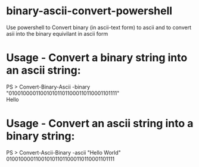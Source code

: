 # binary-ascii-convert-powershell
Use powershell to Convert binary (in ascii-text form) to ascii and to convert asii into the binary equivilant in ascii form


# Usage - Convert a binary string into an ascii string: </br>
PS > Convert-Binary-Ascii -binary "0100100001100101011011000110110001101111"</br>
Hello

# Usage - Convert an ascii string into a binary string:
PS > Convert-Ascii-Binary -ascii "Hello World" </br>
0100100001100101011011000110110001101111
